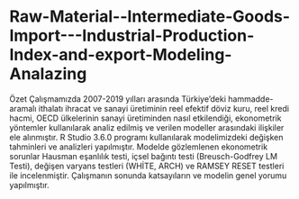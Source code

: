 # Raw-Material--Intermediate-Goods-Import---Industrial-Production-Index-and-export-Modeling-Analazing
 Özet Çalışmamızda
 2007-2019 yılları arasında Türkiye’deki hammadde-aramalı ithalatı ihracat ve sanayi üretiminin reel efektif döviz kuru, reel kredi hacmi, OECD ülkelerinin sanayi üretiminden nasıl etkilendiği, ekonometrik yöntemler kullanılarak analiz edilmiş ve verilen modeller arasındaki ilişkiler ele alınmıştır. R Studio 3.6.0 programı kullanılarak modelimizdeki değişken tahminleri ve analizleri yapılmıştır. Modelde gözlemlenen ekonometrik sorunlar Hausman eşanlılık testi, içsel bağıntı testi (Breusch-Godfrey LM Testi), değişen varyans testleri (WHİTE, ARCH) ve RAMSEY RESET testleri ile incelenmiştir. Çalışmanın sonunda katsayıların ve modelin genel yorumu yapılmıştır.

